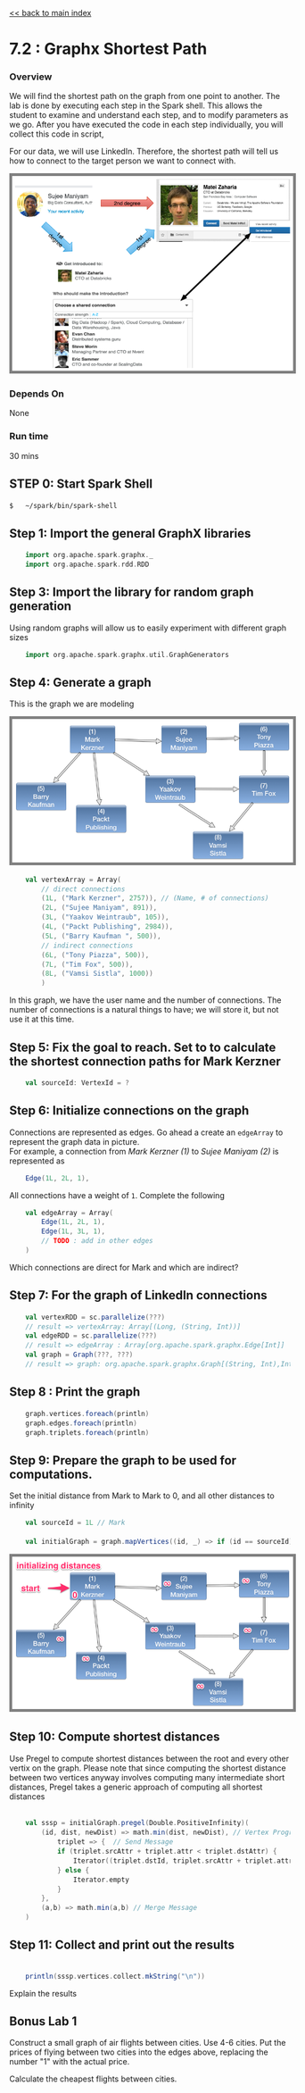 <link rel='stylesheet' href='../assets/css/main.css'/>

[<< back to main index](../../README.md) 

7.2 : Graphx Shortest Path
============================

### Overview
We will find the shortest path on the graph from one point to another. The lab is done by executing each step
in the Spark shell. This allows the student to examine and understand each step, and to modify parameters as we go.
After you have executed the code in each step individually, you will collect this code in script, 

For our data, we will use LinkedIn. Therefore, the shortest path will tell us how to connect to the target person
we want to connect with.

<img src="../images/7.2-connections.png" style="border: 5px solid grey; max-width:100%;" />

### Depends On 
None

### Run time
30 mins


## STEP 0: Start Spark Shell
```bash
$   ~/spark/bin/spark-shell
```

## Step 1: Import the general GraphX libraries
 
```scala
    import org.apache.spark.graphx._
    import org.apache.spark.rdd.RDD
```
    

## Step 3: Import the library for random graph generation

Using random graphs will allow us to easily experiment with different graph sizes

```scala
    import org.apache.spark.graphx.util.GraphGenerators
```
    
## Step 4: Generate a graph

This is the graph we are modeling

<img src="../images/7.2-network.png" style="border: 5px solid grey; max-width:100%;" />


```scala
    val vertexArray = Array(
        // direct connections
        (1L, ("Mark Kerzner", 2757)), // (Name, # of connections)
        (2L, ("Sujee Maniyam", 891)),
        (3L, ("Yaakov Weintraub", 105)),
        (4L, ("Packt Publishing", 2984)),
        (5L, ("Barry Kaufman ", 500)),
        // indirect connections
        (6L, ("Tony Piazza", 500)),
        (7L, ("Tim Fox", 500)),
        (8L, ("Vamsi Sistla", 1000))
        )
```
        
In this graph, we have the user name and the number of connections. The number of connections is a natural things to have; 
we will store it, but not use it at this time.
        
## Step 5: Fix the goal to reach. Set to to calculate the shortest connection paths for Mark Kerzner

```scala
    val sourceId: VertexId = ?
```
    


## Step 6: Initialize connections on the graph
Connections are represented as edges.  Go ahead a create an `edgeArray` to represent the graph data in picture.  
For example, a connection from *Mark Kerzner (1)* to *Sujee Maniyam (2)* is represented as

```scala
    Edge(1L, 2L, 1),
```
All connections have a weight of `1`.  Complete the following

```scala
    val edgeArray = Array(
        Edge(1L, 2L, 1),
        Edge(1L, 3L, 1),
        // TODO : add in other edges
    )
```

Which connections are direct for Mark and which are indirect?

## Step 7: For the graph of LinkedIn connections

```scala
    val vertexRDD = sc.parallelize(???)
    // result => vertexArray: Array[(Long, (String, Int))]
    val edgeRDD = sc.parallelize(???)
    // result => edgeArray : Array[org.apache.spark.graphx.Edge[Int]]
    val graph = Graph(???, ???)
    // result => graph: org.apache.spark.graphx.Graph[(String, Int),Int]
```

## Step 8 : Print the graph
```scala
    graph.vertices.foreach(println)
    graph.edges.foreach(println)
    graph.triplets.foreach(println)
```
    
## Step 9: Prepare the graph to be used for computations.

Set the initial distance from Mark to Mark to 0, and all other distances to infinity

```scala
    val sourceId = 1L // Mark

    val initialGraph = graph.mapVertices((id, _) => if (id == sourceId) 0.0 else Double.PositiveInfinity)
```

<img src="../images/7.2c.png" style="border: 5px solid grey; max-width:100%;" />

## Step 10: Compute shortest distances

Use Pregel to compute shortest distances between the root and every other vertix on the graph. 
Please note that since computing the shortest distance between two vertices anyway involves computing many intermediate short distances,
Pregel takes a generic approach of computing all shortest distances

```scala

    val sssp = initialGraph.pregel(Double.PositiveInfinity)(
        (id, dist, newDist) => math.min(dist, newDist), // Vertex Program
            triplet => {  // Send Message
            if (triplet.srcAttr + triplet.attr < triplet.dstAttr) {
                Iterator((triplet.dstId, triplet.srcAttr + triplet.attr))
            } else {
                Iterator.empty
            }
        },
        (a,b) => math.min(a,b) // Merge Message
    )
```
    

## Step 11: Collect and print out the results
 
```scala

    println(sssp.vertices.collect.mkString("\n"))
```
    
Explain the results
    
## Bonus Lab 1
Construct a small graph of air flights between cities. Use 4-6 cities. Put the prices of flying between two cities into the edges above, replacing the number "1" with the actual price.

Calculate the cheapest flights between cities.